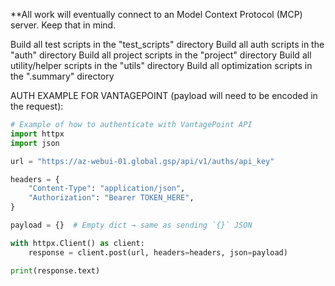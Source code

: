 \*\*All work will eventually connect to an Model Context Protocol (MCP) server. Keep that in mind.

Build all test scripts in the "test_scripts" directory
Build all auth scripts in the "auth" directory
Build all project scripts in the "project" directory
Build all utility/helper scripts in the "utils" directory
Build all optimization scripts in the ".summary" directory

AUTH EXAMPLE FOR VANTAGEPOINT (payload will need to be encoded in the request):

```python
# Example of how to authenticate with VantagePoint API
import httpx
import json

url = "https://az-webui-01.global.gsp/api/v1/auths/api_key"

headers = {
    "Content-Type": "application/json",
    "Authorization": "Bearer TOKEN_HERE",
}

payload = {}  # Empty dict → same as sending `{}` JSON

with httpx.Client() as client:
    response = client.post(url, headers=headers, json=payload)

print(response.text)


```
